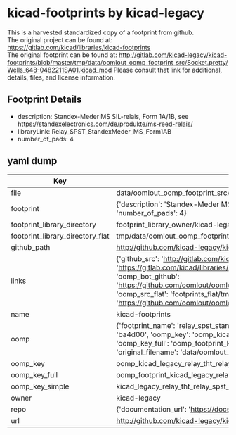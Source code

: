 # kicad-footprints by kicad-legacy  
This is a harvested standardized copy of a footprint from github.  
The original project can be found at:  
https://gitlab.com/kicad/libraries/kicad-footprints  
The original footprint can be found at:
http://gitlab.com/kicad-legacy/kicad-footprints/blob/master/tmp/data/oomlout_oomp_footprint_src/Socket.pretty/Wells_648-0482211SA01.kicad_mod
Please consult that link for additional, details, files, and license information.  
## Footprint Details
* description: Standex-Meder MS SIL-relais, Form 1A/1B, see https://standexelectronics.com/de/produkte/ms-reed-relais/  
* libraryLink: Relay_SPST_StandexMeder_MS_Form1AB  
* number_of_pads: 4  
## yaml dump  
| Key | Value |  
| --- | --- |  
| file | data/oomlout_oomp_footprint_src/kicad-footprints/Relay_THT.pretty/Relay_SPST_StandexMeder_MS_Form1AB.kicad_mod |  
| footprint | {'description': 'Standex-Meder MS SIL-relais, Form 1A/1B, see https://standexelectronics.com/de/produkte/ms-reed-relais/', 'libraryLink': 'Relay_SPST_StandexMeder_MS_Form1AB', 'number_of_pads': 4} |  
| footprint_library_directory | footprint_library_owner/kicad-legacy_kicad-footprints |  
| footprint_library_directory_flat | tmp/data/oomlout_oomp_footprint_src/footprints_flat/kicad_legacy_relay_tht_relay_spst_standexmeder_ms_form1ab/working |  
| github_path | http://github.com/kicad-legacy/kicad-footprints/blob/master/tmp/data/oomlout_oomp_footprint_src/Relay_THT.pretty/Relay_SPST_StandexMeder_MS_Form1AB.kicad_mod |  
| links | {'github_src': 'http://gitlab.com/kicad-legacy/kicad-footprints/blob/master/tmp/data/oomlout_oomp_footprint_src/Socket.pretty/Wells_648-0482211SA01.kicad_mod', 'github_src_repo': 'https://gitlab.com/kicad/libraries/kicad-footprints', 'oomp_bot': 'tmp/data/oomlout_oomp_footprint_src/footprints/kicad_legacy_relay_tht_relay_spst_standexmeder_ms_form1ab/working', 'oomp_bot_github': 'https://github.com/oomlout/oomlout_oomp_footprint_bot/tree/main/tmp/data/oomlout_oomp_footprint_src/footprints/kicad_legacy_relay_tht_relay_spst_standexmeder_ms_form1ab/working', 'oomp_src_flat': 'footprints_flat/tmp/data/oomlout_oomp_footprint_src/footprints_flat/kicad_legacy_relay_tht_relay_spst_standexmeder_ms_form1ab/working', 'oomp_src_flat_github': 'https://github.com/oomlout/oomlout_oomp_footprint_src/tree/main/tmp/data/oomlout_oomp_footprint_src/footprints_flat/kicad_legacy_relay_tht_relay_spst_standexmeder_ms_form1ab/working'} |  
| name | kicad-footprints |  
| oomp | {'footprint_name': 'relay_spst_standexmeder_ms_form1ab', 'library_name': 'relay_tht', 'md5': 'ba4d00d71ef57fb63a30a69b98ed0dc5', 'md5_10': 'ba4d00d71e', 'md5_5': 'ba4d0', 'md5_6': 'ba4d00', 'oomp_key': 'oomp_kicad_legacy_relay_tht_relay_spst_standexmeder_ms_form1ab', 'oomp_key_extra': 'oomp_footprint_kicad_legacy_relay_tht_relay_spst_standexmeder_ms_form1ab', 'oomp_key_full': 'oomp_footprint_kicad_legacy_relay_tht_relay_spst_standexmeder_ms_form1ab_ba4d00', 'oomp_key_simple': 'kicad_legacy_relay_tht_relay_spst_standexmeder_ms_form1ab', 'original_filename': 'data/oomlout_oomp_footprint_src/kicad-footprints/Relay_THT.pretty/Relay_SPST_StandexMeder_MS_Form1AB.kicad_mod', 'owner_name': 'kicad_legacy'} |  
| oomp_key | oomp_kicad_legacy_relay_tht_relay_spst_standexmeder_ms_form1ab |  
| oomp_key_full | oomp_footprint_kicad_legacy_relay_tht_relay_spst_standexmeder_ms_form1ab |  
| oomp_key_simple | kicad_legacy_relay_tht_relay_spst_standexmeder_ms_form1ab |  
| owner | kicad-legacy |  
| repo | {'documentation_url': 'https://docs.github.com/rest/repos/repos#get-a-repository', 'message': 'Not Found'} |  
| url | http://github.com/kicad-legacy/kicad-footprints |  

